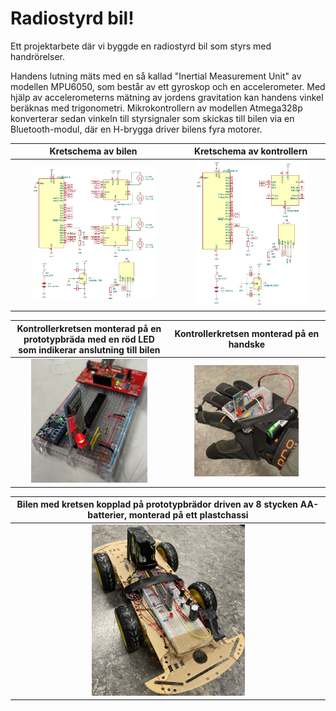 # Radiostyrd bil!
Ett projektarbete där vi byggde en radiostyrd bil som styrs med handrörelser.

Handens lutning mäts med en så kallad "Inertial Measurement Unit" av modellen MPU6050, som består av ett gyroskop och en accelerometer. Med hjälp av accelerometerns mätning av jordens gravitation kan handens vinkel beräknas med trigonometri. Mikrokontrollern av modellen Atmega328p konverterar sedan vinkeln till styrsignaler som skickas till bilen via en Bluetooth-modul, där en H-brygga driver bilens fyra motorer.

| Kretschema av bilen | Kretschema av kontrollern  | 
| ---           | ---           |                                                                                                                                                   
| <div align="center"><img src="https://github.com/Siggeaxe/Radiostyrd-bil/blob/main/Bilder/Motorstyrning_kretsschema.png" width="78%"></div> | <div align="center"><img src="https://github.com/Siggeaxe/Radiostyrd-bil/blob/main/Bilder/Styrning_kretsschema.png" width="80%"></div> |


| Kontrollerkretsen monterad på en prototypbräda med en röd LED som indikerar anslutning till bilen | Kontrollerkretsen monterad på en handske  | 
| ---           | ---           |                                                                                                                                                   
| <div align="center"><img src="https://github.com/Siggeaxe/Radiostyrd-bil/blob/main/Bilder/Kontroller.jpg" width="78%"></div> | <div align="center"><img src="https://github.com/Siggeaxe/Radiostyrd-bil/blob/main/Bilder/Kontroller_handske.jpg" width="70%"></div> |

| Bilen med kretsen kopplad på prototypbrädor driven av 8 stycken AA-batterier, monterad på ett plastchassi |
| ---           |
| <div align="center"><img src="https://github.com/Siggeaxe/Radiostyrd-bil/blob/main/Bilder/Bil2.jpg" width="50%"></div> |
